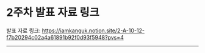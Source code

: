 # 2주차 발표 자료 링크

발표 자료 링크: https://iamkanguk.notion.site/2-A-10-12-f7b20294c02a4a61891b92f0d93f5948?pvs=4

---
